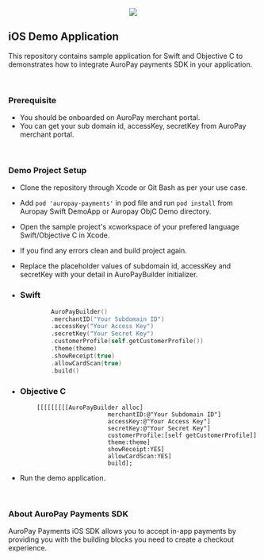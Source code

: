 
<p align="center">
  <img src="https://v1-994035768921-hpg-artifactstore.s3.amazonaws.com/merchantsettings/default_invoice_logo.png">
</p>

## iOS Demo Application

This repository contains sample application for Swift and Objective C to demonstrates how to integrate AuroPay payments SDK in your application.

<br/>

### Prerequisite
- You should be onboarded on AuroPay merchant portal.
- You can get your sub domain id, accessKey, secretKey from AuroPay merchant portal.

<br/>

### Demo Project Setup
- Clone the repository through Xcode or Git Bash as per your use case.

- Add `pod 'auropay-payments'` in pod file and run `pod install` from Auropay Swift DemoApp or Auropay ObjC Demo directory. 

- Open the sample project's xcworkspace of your prefered language Swift/Objective C in Xcode.

- If you find any errors clean and build project again.

- Replace the placeholder values  of subdomain id, accessKey and secretKey with your detail in AuroPayBuilder initializer.

- ### Swift
```swift
            AuroPayBuilder()
            .merchantID("Your Subdomain ID")
            .accessKey("Your Access Key")
            .secretKey("Your Secret Key")
            .customerProfile(self.getCustomerProfile())
            .theme(theme)
            .showReceipt(true)
            .allowCardScan(true)
            .build()
```
- ### Objective C
```objective c 
        [[[[[[[[[AuroPayBuilder alloc]
                            merchantID:@"Your Subdomain ID"]                                  
                            accessKey:@"Your Access Key"]
                            secretKey:@"Your Secret Key"]
                            customerProfile:[self getCustomerProfile]]
                            theme:theme]
                            showReceipt:YES]
                            allowCardScan:YES]
                            build];
```

- Run the demo application.

<br/>

### About AuroPay Payments SDK
AuroPay Payments iOS SDK allows you to accept in-app payments by providing you with the building blocks you need to create a checkout experience.
